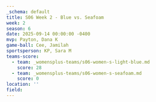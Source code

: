 ```yaml
---
_schema: default
title: S06 Week 2 - Blue vs. Seafoam
week: 2
season: 6
date: 2025-09-14 00:00:00 -0400
mvp: Payton, Dana K
game-ball: Cee, Jamilah
sportsperson: KP, Sara M
teams-score:
  - team: _womensplus-teams/s06-women-s-light-blue.md
    score: 28
  - team: _womensplus-teams/s06-women-s-seafoam.md
    score: 0
location: ''
field:
---
```

